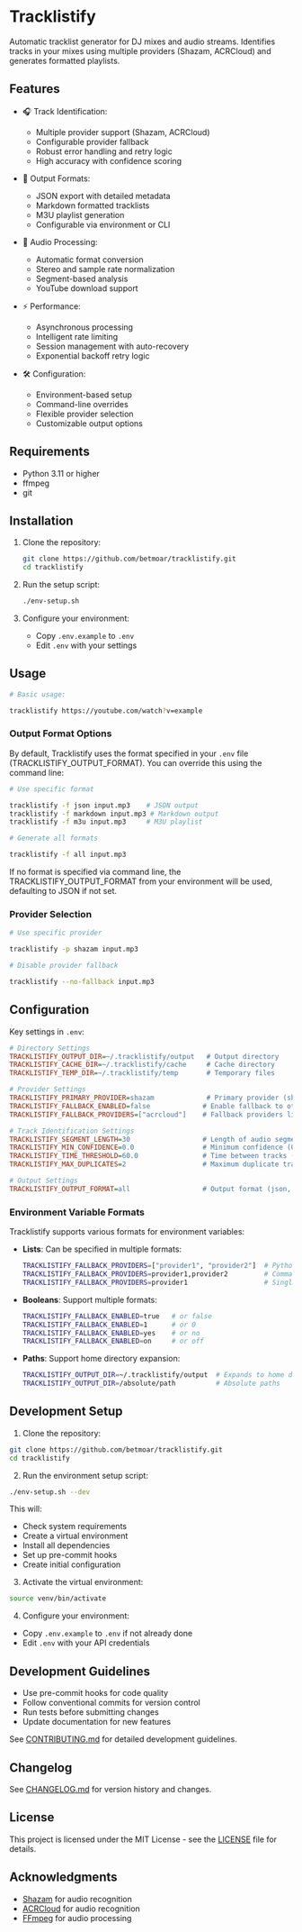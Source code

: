 # Tracklistify

Automatic tracklist generator for DJ mixes and audio streams. Identifies tracks in your mixes using multiple providers (Shazam, ACRCloud) and generates formatted playlists.

## Features

- 🎧 Track Identification:
  - Multiple provider support (Shazam, ACRCloud)
  - Configurable provider fallback
  - Robust error handling and retry logic
  - High accuracy with confidence scoring

- 📝 Output Formats:
  - JSON export with detailed metadata
  - Markdown formatted tracklists
  - M3U playlist generation
  - Configurable via environment or CLI

- 🔄 Audio Processing:
  - Automatic format conversion
  - Stereo and sample rate normalization
  - Segment-based analysis
  - YouTube download support

- ⚡ Performance:
  - Asynchronous processing
  - Intelligent rate limiting
  - Session management with auto-recovery
  - Exponential backoff retry logic

- 🛠️ Configuration:
  - Environment-based setup
  - Command-line overrides
  - Flexible provider selection
  - Customizable output options

## Requirements

- Python 3.11 or higher
- ffmpeg
- git

## Installation

1. Clone the repository:
   ```bash
   git clone https://github.com/betmoar/tracklistify.git
   cd tracklistify
   ```

2. Run the setup script:
   ```bash
   ./env-setup.sh
   ```

3. Configure your environment:
   - Copy `.env.example` to `.env`
   - Edit `.env` with your settings

## Usage

   ```bash
# Basic usage:

tracklistify https://youtube.com/watch?v=example
```

### Output Format Options

By default, Tracklistify uses the format specified in your `.env` file (TRACKLISTIFY_OUTPUT_FORMAT). You can override this using the command line:

   ```bash
# Use specific format

tracklistify -f json input.mp3    # JSON output
tracklistify -f markdown input.mp3 # Markdown output
tracklistify -f m3u input.mp3     # M3U playlist

# Generate all formats

tracklistify -f all input.mp3
```

If no format is specified via command line, the TRACKLISTIFY_OUTPUT_FORMAT from your environment will be used, defaulting to JSON if not set.

### Provider Selection

```bash
# Use specific provider

tracklistify -p shazam input.mp3

# Disable provider fallback

tracklistify --no-fallback input.mp3
   ```

## Configuration

Key settings in `.env`:

```ini
# Directory Settings
TRACKLISTIFY_OUTPUT_DIR=~/.tracklistify/output   # Output directory
TRACKLISTIFY_CACHE_DIR=~/.tracklistify/cache     # Cache directory
TRACKLISTIFY_TEMP_DIR=~/.tracklistify/temp       # Temporary files

# Provider Settings
TRACKLISTIFY_PRIMARY_PROVIDER=shazam             # Primary provider (shazam, acrcloud)
TRACKLISTIFY_FALLBACK_ENABLED=false             # Enable fallback to other providers
TRACKLISTIFY_FALLBACK_PROVIDERS=["acrcloud"]    # Fallback providers list

# Track Identification Settings
TRACKLISTIFY_SEGMENT_LENGTH=30                  # Length of audio segments (10-300s)
TRACKLISTIFY_MIN_CONFIDENCE=0.0                 # Minimum confidence (0.0-1.0)
TRACKLISTIFY_TIME_THRESHOLD=60.0                # Time between tracks (0.0-300.0s)
TRACKLISTIFY_MAX_DUPLICATES=2                   # Maximum duplicate tracks

# Output Settings
TRACKLISTIFY_OUTPUT_FORMAT=all                  # Output format (json, markdown, m3u, all)
```

### Environment Variable Formats

Tracklistify supports various formats for environment variables:

- **Lists**: Can be specified in multiple formats:
  ```bash
  TRACKLISTIFY_FALLBACK_PROVIDERS=["provider1", "provider2"]  # Python list syntax
  TRACKLISTIFY_FALLBACK_PROVIDERS=provider1,provider2         # Comma-separated
  TRACKLISTIFY_FALLBACK_PROVIDERS=provider1                   # Single value
  ```

- **Booleans**: Support multiple formats:
  ```bash
  TRACKLISTIFY_FALLBACK_ENABLED=true   # or false
  TRACKLISTIFY_FALLBACK_ENABLED=1      # or 0
  TRACKLISTIFY_FALLBACK_ENABLED=yes    # or no
  TRACKLISTIFY_FALLBACK_ENABLED=on     # or off
  ```

- **Paths**: Support home directory expansion:
  ```bash
  TRACKLISTIFY_OUTPUT_DIR=~/.tracklistify/output  # Expands to home directory
  TRACKLISTIFY_OUTPUT_DIR=/absolute/path          # Absolute paths
  ```

## Development Setup

1. Clone the repository:
```bash
git clone https://github.com/betmoar/tracklistify.git
cd tracklistify
```

2. Run the environment setup script:
```bash
./env-setup.sh --dev
```

This will:
- Check system requirements
- Create a virtual environment
- Install all dependencies
- Set up pre-commit hooks
- Create initial configuration

3. Activate the virtual environment:
```bash
source venv/bin/activate
```

4. Configure your environment:
- Copy `.env.example` to `.env` if not already done
- Edit `.env` with your API credentials

## Development Guidelines

- Use pre-commit hooks for code quality
- Follow conventional commits for version control
- Run tests before submitting changes
- Update documentation for new features

See [CONTRIBUTING.md](CONTRIBUTING.md) for detailed development guidelines.

## Changelog

See [CHANGELOG.md](CHANGELOG.md) for version history and changes.

## License

This project is licensed under the MIT License - see the [LICENSE](LICENSE) file for details.

## Acknowledgments

- [Shazam](https://www.shazam.com/) for audio recognition
- [ACRCloud](https://www.acrcloud.com/) for audio recognition
- [FFmpeg](https://ffmpeg.org/) for audio processing